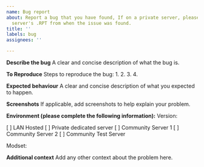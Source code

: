 ```yaml
---
name: Bug report
about: Report a bug that you have found, If on a private server, please provide the
  server's .RPT from when the issue was found.
title: ''
labels: bug
assignees: ''

---
```


**Describe the bug**
A clear and concise description of what the bug is.

**To Reproduce**
Steps to reproduce the bug:
1. 
2. 
3. 
4. 

**Expected behaviour**
A clear and concise description of what you expected to happen.

**Screenshots**
If applicable, add screenshots to help explain your problem.

**Environment (please complete the following information):**
Version: 
    

[ ] LAN Hosted
[ ] Private dedicated server
[ ] Community Server 1
[ ] Community Server 2
[ ] Community Test Server

Modset:
    

**Additional context**
Add any other context about the problem here.
